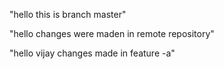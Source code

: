 "hello this is branch master" 


"hello changes were maden in remote repository"

"hello vijay changes made in feature -a"